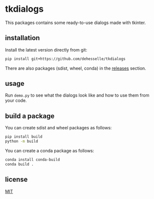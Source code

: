 # tkdialogs

This packages contains some ready-to-use dialogs made with tkinter.

## installation

Install the latest version directly from git:

```bash
pip install git+https://github.com/dehesselle/tkdialogs
```

There are also packages (sdist, wheel, conda) in the [releases](https://github.com/dehesselle/tkdialogs/releases) section.

## usage

Run `demo.py` to see what the dialogs look like and how to use them from your code.

## build a package

You can create sdist and wheel packages as follows:

```bash
pip install build
python -m build
```

You can create a conda package as follows:

```bash
conda install conda-build
conda build .
```

## license

[MIT](LICENSE)
